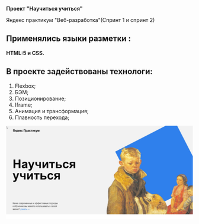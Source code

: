 **Проект "Научиться учиться"** 


Яндекс практикум "Веб-разработка"(Спринт 1 и спринт 2)
## Применялись языки разметки :
**HTML:5 и CSS.**
 ## В проекте задействованы технологи:
1. Flexbox;
2. БЭМ;
3. Позиционирование;
4. Iframe;
5. Анимация и трансформация;
6. Плавность перехода;

<img src="images/scrin.jpg">

